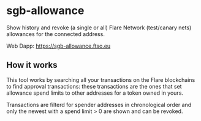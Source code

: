 # sgb-allowance
Show history and revoke (a single or all) Flare Network (test/canary nets) allowances for the connected address.

Web Dapp: https://sgb-allowance.ftso.eu 

## How it works
This tool works by searching all your transactions on the Flare blockchains to find approval transactions: these transactions are the ones that set allowance spend limits to other addresses for a token owned in yours.

Transactions are filterd for spender addresses in chronological order and only the newest with a spend limit > 0 are shown and can be revoked.
